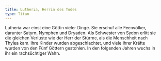```yaml
---
title: Lutheria, Herrin des Todes
type: Titan
---
```


Lutheria war einst eine Göttin vieler Dinge. Sie erschuf alle Feenvölker,
darunter Satyrn, Nymphen und Dryaden. Als Schwester von Sydon erlitt sie die
gleichen Verluste wie der Herr der Stürme, als die Menschheit nach Thylea kam.
Ihre Kinder wurden abgeschlachtet, und viele ihrer Kräfte wurden von den Fünf
Göttern gestohlen. In den folgenden Jahren wuchs in ihr ein rachsüchtiger Wahn.
